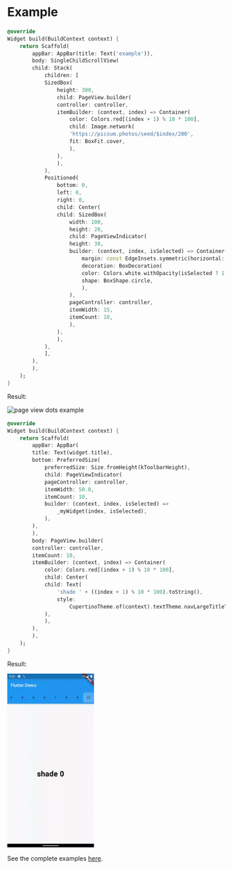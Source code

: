 # Example

```dart
@override
Widget build(BuildContext context) {
    return Scaffold(
        appBar: AppBar(title: Text('example')),
        body: SingleChildScrollView(
        child: Stack(
            children: [
            SizedBox(
                height: 300,
                child: PageView.builder(
                controller: controller,
                itemBuilder: (context, index) => Container(
                    color: Colors.red[(index + 1) % 10 * 100],
                    child: Image.network(
                    'https://picsum.photos/seed/$index/200',
                    fit: BoxFit.cover,
                    ),
                ),
                ),
            ),
            Positioned(
                bottom: 0,
                left: 0,
                right: 0,
                child: Center(
                child: SizedBox(
                    width: 100,
                    height: 20,
                    child: PageViewIndicator(
                    height: 30,
                    builder: (context, index, isSelected) => Container(
                        margin: const EdgeInsets.symmetric(horizontal: 2),
                        decoration: BoxDecoration(
                        color: Colors.white.withOpacity(isSelected ? 1.0 : 0.2),
                        shape: BoxShape.circle,
                        ),
                    ),
                    pageController: controller,
                    itemWidth: 15,
                    itemCount: 10,
                    ),
                ),
                ),
            ),
            ],
        ),
        ),
    );
}
```

Result:

<img src="https://github.com/andersonfds/pageview_widget_indicator/blob/main/assets/pageview_dots_example.gif?raw=true" alt="page view dots example" width="200" />

```dart
@override
Widget build(BuildContext context) {
    return Scaffold(
        appBar: AppBar(
        title: Text(widget.title),
        bottom: PreferredSize(
            preferredSize: Size.fromHeight(kToolbarHeight),
            child: PageViewIndicator(
            pageController: controller,
            itemWidth: 50.0,
            itemCount: 10,
            builder: (context, index, isSelected) =>
                _myWidget(index, isSelected),
            ),
        ),
        ),
        body: PageView.builder(
        controller: controller,
        itemCount: 10,
        itemBuilder: (context, index) => Container(
            color: Colors.red[(index + 1) % 10 * 100],
            child: Center(
            child: Text(
                'shade ' + ((index + 1) % 10 * 100).toString(),
                style:
                    CupertinoTheme.of(context).textTheme.navLargeTitleTextStyle,
            ),
            ),
        ),
        ),
    );
}
```

Result:

<img src="https://github.com/andersonfds/pageview_widget_indicator/blob/main/assets/pageview_widget_example.gif?raw=true" alt="page view indicator example" width="200" />

See the complete examples [here](https://github.com/andersonfds/pageview_widget_indicator/tree/main/example/lib).
